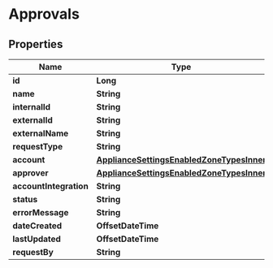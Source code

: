 

# Approvals


## Properties

| Name | Type | Description | Notes |
|------------ | ------------- | ------------- | -------------|
|**id** | **Long** |  |  [optional] |
|**name** | **String** |  |  [optional] |
|**internalId** | **String** |  |  [optional] |
|**externalId** | **String** |  |  [optional] |
|**externalName** | **String** |  |  [optional] |
|**requestType** | **String** |  |  [optional] |
|**account** | [**ApplianceSettingsEnabledZoneTypesInner**](ApplianceSettingsEnabledZoneTypesInner.md) |  |  [optional] |
|**approver** | [**ApplianceSettingsEnabledZoneTypesInner**](ApplianceSettingsEnabledZoneTypesInner.md) |  |  [optional] |
|**accountIntegration** | **String** |  |  [optional] |
|**status** | **String** |  |  [optional] |
|**errorMessage** | **String** |  |  [optional] |
|**dateCreated** | **OffsetDateTime** |  |  [optional] |
|**lastUpdated** | **OffsetDateTime** |  |  [optional] |
|**requestBy** | **String** |  |  [optional] |



